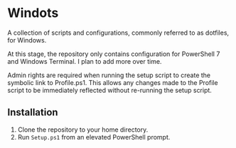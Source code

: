 # Windots
A collection of scripts and configurations, commonly referred to as dotfiles, for Windows.

At this stage, the repository only contains configuration for PowerShell 7 and Windows Terminal. I plan to add more over time.

Admin rights are required when running the setup script to create the symbolic link to Profile.ps1. This allows any changes made to the Profile script to be immediately reflected without re-running the setup script.

## Installation
1. Clone the repository to your home directory.
2. Run `Setup.ps1` from an elevated PowerShell prompt. 
